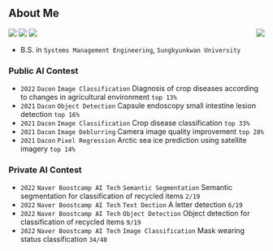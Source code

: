 ## About Me
<p align="left">
<img align="right" src="https://hits.seeyoufarm.com/api/count/incr/badge.svg?url=https%3A%2F%2Fgithub.com%2FDongwoo-Im&count_bg=%2379C83D&title_bg=%23555555&icon=&icon_color=%23E7E7E7&title=hits&edge_flat=false"/>
<img src="https://img.shields.io/badge/Python-3776AB?style=flat-plastic&logo=Python&logoColor=white"/>
<img src="https://img.shields.io/badge/Pytorch-EE4C2C?style=flat-plastic&logo=Pytorch&logoColor=white"/>
<img src="https://img.shields.io/badge/Wandb-FFBE00?style=flat-plastic&logo=Weightsandbiases&logoColor=white"/>
</p>

- B.S. in `Systems Management Engineering`, `Sungkyunkwan University` <br>

### Public AI Contest
- `2022` `Dacon` `Image Classification` Diagnosis of crop diseases according to changes in agricultural environment `top 13%` <br>
- `2021` `Dacon` `Object Detection` Capsule endoscopy small intestine lesion detection `top 16%` <br>
- `2021` `Dacon` `Image Classification` Crop disease classification `top 33%` <br>
- `2021` `Dacon` `Image Deblurring` Camera image quality improvement `top 28%` <br>
- `2021` `Dacon` `Pixel Regression` Arctic sea ice prediction using satellite imagery `top 14%` <br>

### Private AI Contest
- `2022` `Naver Boostcamp AI Tech` `Semantic Segmentation` Semantic segmentation for classification of recycled items `2/19` <br>
- `2022` `Naver Boostcamp AI Tech` `Text Dection` A letter detection `6/19` <br>
- `2022` `Naver Boostcamp AI Tech` `Object Detection` Object detection for classification of recycled items `9/19` <br>
- `2022` `Naver Boostcamp AI Tech` `Image Classification` Mask wearing status classification `34/48` <br>
